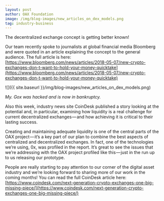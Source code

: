 ```yaml
---
layout: post
author: OAX Foundation
image: /img/blog-images/new_articles_on_dex_models.png
tag: industry-business
---
```


The decentralized exchange concept is getting better known!

Our team recently spoke to journalists at global financial media Bloomberg and were quoted in an article explaining the concept to the general audience. The full article is here: [https://www.bloomberg.com/news/articles/2018-05-07/new-crypto-exchanges-don-t-want-to-hold-your-money-quicktake](https://www.bloomberg.com/news/articles/2018-05-07/new-crypto-exchanges-don-t-want-to-hold-your-money-quicktake)

![]({{ site.baseurl }}/img/blog-images/new_articles_on_dex_models.png)

_My. Gox was hacked and is now in bankruptcy._

Also this week, industry news site CoinDesk published a story looking at the potential and, in particular, examining how liquidity is a real challenge for current decentralized exchanges — and how achieving it is critical to their lasting success.

Creating and maintaining adequate liquidity is one of the central parts of the OAX project — it’s a key part of our plan to combine the best aspects of centralized and decentralized exchanges. In fact, one of the technologies we’re using, 0x, was profiled in the report. It’s great to see the issues that we’re addressing with the OAX project profiled like this — just in the run up to us releasing our prototype.

People are really starting to pay attention to our corner of the digital asset industry and we’re looking forward to sharing more of our work in the coming months! You can read the full CoinDesk article here: [https://www.coindesk.com/next-generation-crypto-exchanges-one-big-missing-piece/](https://www.coindesk.com/next-generation-crypto-exchanges-one-big-missing-piece/)

